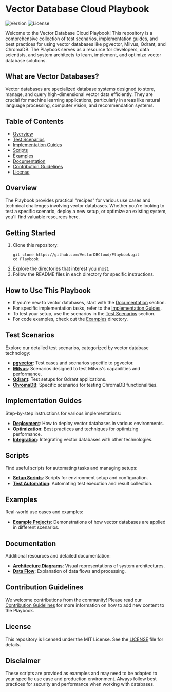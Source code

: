 # Vector Database Cloud Playbook

![Version](https://img.shields.io/badge/version-1.0.0-blue.svg)
![License](https://img.shields.io/badge/license-MIT-green.svg)

Welcome to the Vector Database Cloud Playbook! This repository is a comprehensive collection of test scenarios, implementation guides, and best practices for using vector databases like pgvector, Milvus, Qdrant, and ChromaDB. The Playbook serves as a resource for developers, data scientists, and system architects to learn, implement, and optimize vector database solutions.

## What are Vector Databases?

Vector databases are specialized database systems designed to store, manage, and query high-dimensional vector data efficiently. They are crucial for machine learning applications, particularly in areas like natural language processing, computer vision, and recommendation systems.

## Table of Contents

- [Overview](#overview)
- [Test Scenarios](#test-scenarios)
- [Implementation Guides](#implementation-guides)
- [Scripts](#scripts)
- [Examples](#examples)
- [Documentation](#documentation)
- [Contribution Guidelines](#contribution-guidelines)
- [License](#license)

## Overview

The Playbook provides practical "recipes" for various use cases and technical challenges involving vector databases. Whether you're looking to test a specific scenario, deploy a new setup, or optimize an existing system, you'll find valuable resources here.

## Getting Started

1. Clone this repository:
   ```
   git clone https://github.com/VectorDBCloud/Playbook.git
   cd Playbook
   ```
2. Explore the directories that interest you most.
3. Follow the README files in each directory for specific instructions.

## How to Use This Playbook

- If you're new to vector databases, start with the [Documentation](#documentation) section.
- For specific implementation tasks, refer to the [Implementation Guides](#implementation-guides).
- To test your setup, use the scenarios in the [Test Scenarios](#test-scenarios) section.
- For code examples, check out the [Examples](#examples) directory.

## Test Scenarios

Explore our detailed test scenarios, categorized by vector database technology:

- **[pgvector](StandardTests/pgvector/)**: Test cases and scenarios specific to pgvector.
- **[Milvus](StandardTests/Milvus/)**: Scenarios designed to test Milvus's capabilities and performance.
- **[Qdrant](StandardTests/Qdrant/)**: Test setups for Qdrant applications.
- **[ChromaDB](StandardTests/ChromaDB/)**: Specific scenarios for testing ChromaDB functionalities.

## Implementation Guides

Step-by-step instructions for various implementations:

- **[Deployment](implementation-guides/deployment/)**: How to deploy vector databases in various environments.
- **[Optimization](implementation-guides/optimization/)**: Best practices and techniques for optimizing performance.
- **[Integration](implementation-guides/integration/)**: Integrating vector databases with other technologies.

## Scripts

Find useful scripts for automating tasks and managing setups:

- **[Setup Scripts](scripts/setup/)**: Scripts for environment setup and configuration.
- **[Test Automation](scripts/test-automation/)**: Automating test execution and result collection.

## Examples

Real-world use cases and examples:

- **[Example Projects](examples/)**: Demonstrations of how vector databases are applied in different scenarios.

## Documentation

Additional resources and detailed documentation:

- **[Architecture Diagrams](docs/architecture/)**: Visual representations of system architectures.
- **[Data Flow](docs/data-flow/)**: Explanation of data flows and processing.

## Contribution Guidelines

We welcome contributions from the community! Please read our [Contribution Guidelines](CONTRIBUTING.md) for more information on how to add new content to the Playbook.

## License

This repository is licensed under the MIT License. See the [LICENSE](LICENSE) file for details.

## Disclaimer

These scripts are provided as examples and may need to be adapted to your specific use case and production environment. Always follow best practices for security and performance when working with databases.
